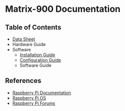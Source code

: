 # Matrix-900 Documentation

## Table of Contents
- [Data Sheet](datasheet.md)
- Hardware Guide
- Software
  - [Installation Guide](installation.md)
  - [Configuration Guide](configuration.md)
  - Software Guide

## References
- [Raspberry Pi Documentation](https://www.raspberrypi.com/documentation/computers/)
- [Raspberry Pi OS](https://www.raspberrypi.com/software/operating-systems/)
- [Raspberry Pi Forums](https://forums.raspberrypi.com)